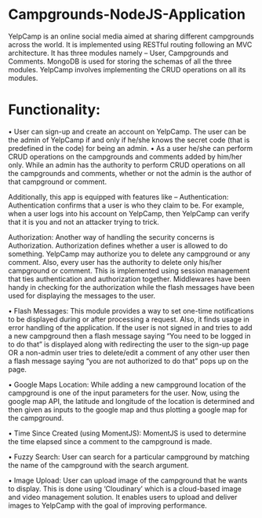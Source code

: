 # Campgrounds-NodeJS-Application
YelpCamp is an online social media aimed at sharing different campgrounds across the world. It is implemented using RESTful routing following an MVC architecture. It has three modules namely – User, Campgrounds and Comments. MongoDB is used for storing the schemas of all the three modules. YelpCamp involves implementing the CRUD operations on all its modules. 

# Functionality:

•	User can sign-up and create an account on YelpCamp. The user can be the admin of YelpCamp if and only if he/she knows the secret code (that is predefined in the code) for being an admin. 
•	As a user he/she can perform CRUD operations on the campgrounds and comments added by him/her only. While an admin has the authority to perform CRUD operations on all the campgrounds and comments, whether or not the admin is the author of that campground or comment.

Additionally, this app is equipped with features like –
Authentication:
Authentication confirms that a user is who they claim to be. For example, when a user logs into his account on YelpCamp, then YelpCamp can verify that it is you and not an attacker trying to trick.

Authorization:
Another way of handling the security concerns is Authorization. Authorization defines whether a user is allowed to do something. YelpCamp may authorize you to delete any campground or any comment. Also, every user has the authority to delete only his/her campground or comment. 
This is implemented using session management that ties authentication and authorization together. Middlewares have been handy in checking for the authorization while the flash messages have been used for displaying the messages to the user.

•	Flash Messages:
This module provides a way to set one-time notifications to be displayed during or after processing a request. Also, it finds usage in error handling of the application. If the user is not signed in and tries to add a new campground then a flash message saying “You need to be logged in to do that” is displayed along with redirecting the user to the sign-up page OR a non-admin user tries to delete/edit a comment of any other user then a flash message saying “you are not authorized to do that” pops up on the page.

•	Google Maps Location:
While adding a new campground location of the campground is one of the input parameters for the user. Now, using the google map API, the latitude and longitude of the location is determined and then given as inputs to the google map and thus plotting a google map for the campground.

•	Time Since Created (using MomentJS):
MomentJS is used to determine the time elapsed since a comment to the campground is made.

•	Fuzzy Search:
User can search for a particular campground by matching the name of the campground with the search argument.

•	Image Upload:
User can upload image of the campground that he wants to display. This is done using ‘Cloudinary’ which is a cloud-based image and video management solution. It enables users to upload and deliver images to YelpCamp with the goal of improving performance.

